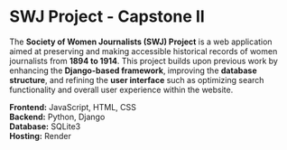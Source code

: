 # SWJ Project - Capstone II

The **Society of Women Journalists (SWJ) Project** is a web application aimed at preserving and making accessible historical records of women journalists from **1894 to 1914**. This project builds upon previous work by enhancing the **Django-based framework**, improving the **database structure**, and refining the **user interface** such as optimizing search functionality and overall user experience within the website.

**Frontend:** JavaScript, HTML, CSS\
**Backend:** Python, Django\
**Database:** SQLite3\
**Hosting:** Render
